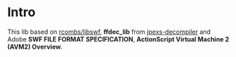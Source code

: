 # Intro

This lib based on [rcombs/libswf](https://github.com/rcombs/libswf), **ffdec_lib** from [jpexs-decompiler](https://github.com/jindrapetrik/jpexs-decompiler/tree/master/libsrc/ffdec_lib) and Adobe **SWF FILE FORMAT SPECIFICATION**, **ActionScript Virtual Machine 2 (AVM2) Overview**.
